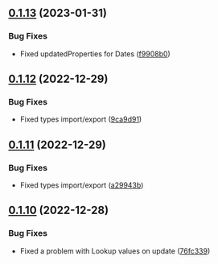 ## [0.1.13](https://github.com/shko-online/ComponentFramework-Mock/compare/v0.1.12...v0.1.13) (2023-01-31)


### Bug Fixes

* Fixed updatedProperties for Dates ([f9908b0](https://github.com/shko-online/ComponentFramework-Mock/commit/f9908b050559e3d115641f167782aff122b7f745))

## [0.1.12](https://github.com/shko-online/ComponentFramework-Mock/compare/v0.1.11...v0.1.12) (2022-12-29)


### Bug Fixes

* Fixed types import/export ([9ca9d91](https://github.com/shko-online/ComponentFramework-Mock/commit/9ca9d919006f3a5213ea1e3434f3becf67a22d27))

## [0.1.11](https://github.com/shko-online/ComponentFramework-Mock/compare/v0.1.10...v0.1.11) (2022-12-29)


### Bug Fixes

* Fixed types import/export ([a29943b](https://github.com/shko-online/ComponentFramework-Mock/commit/a29943b589cfd9939fc1c6b4a50088b45ed66de6))

## [0.1.10](https://github.com/shko-online/ComponentFramework-Mock/compare/v0.1.9...v0.1.10) (2022-12-28)


### Bug Fixes

* Fixed a problem with Lookup values on update ([76fc339](https://github.com/shko-online/ComponentFramework-Mock/commit/76fc3397d0f6d1c126a04aaaefbd3a48f07ce8a4))
